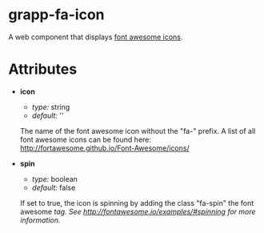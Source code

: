 grapp-fa-icon
=============

A web component that displays [font awesome icons](http://fontawesome.io/).

Attributes
==========

  * **icon**

    - *type:* string
    - *default:* ''

    The name of the font awesome icon without the "fa-" prefix.
    A list of all font awesome icons can be found here: http://fortawesome.github.io/Font-Awesome/icons/

  * **spin**

    - *type:* boolean
    - *default:* false

    If set to true, the icon is spinning by adding the class "fa-spin" the font awesome <i> tag.
    See http://fontawesome.io/examples/#spinning for more information.
